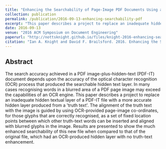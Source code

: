 ```yaml
---
title: "Enhancing the Searchability of Page-Image PDF Documents Using an Aligned Hidden Layer from a Truth Text"
collection: publication
permalink: /publication/2016-09-13-enhancing-searchability-pdf
excerpt: "This paper describes a project to replace an inadequate hidden textual layer of a PDF-IT file with a more accurate hidden layer produced from a 'truth text'. The alignment of the truth text with the image is guided by using OCR-provided page-image co-ordinates, for those glyphs that are correctly recognised, as a set of fixed location points between which other truth-text words can be inserted and aligned with blurred glyphs in the image."
date: 2016-09-13
venue: "2016 ACM Symposium on Document Engineering"
paperurl: "http://nottsknight.github.io/files/knight-2016-enhancing-searchability-pdf.pdf"
citation: "Ian A. Knight and David F. Brailsford. 2016. Enhancing the Searchability of Page-Image PDF Documents Using an Aligned Hidden Layer from a Truth Text. In <i>Proceedings of the 2016 ACM Symposium on Document Engineering (DocEng '16).</i> Association for Computing Machinery, New York, NY, USA, 79–82. DOI:10.1145/2960811.2967157"
---
```


## Abstract

The search accuracy achieved in a PDF image-plus-hidden-text (PDF-IT) document depends upon the accuracy of the optical character recognition (OCR) process that produced the searchable hidden text layer. In many cases recognising words in a blurred area of a PDF page image may exceed the capabilities of an OCR engine. This paper describes a project to replace an inadequate hidden textual layer of a PDF-IT file with a more accurate hidden layer produced from a 'truth text'. The alignment of the truth text with the image is guided by using OCR-provided page-image co-ordinates, for those glyphs that are correctly recognised, as a set of fixed location points between which other truth-text words can be inserted and aligned with blurred glyphs in the image. Results are presented to show the much enhanced searchability of this new file when compared to that of the original file, which had an OCR-produced hidden layer with no truth-text enhancement.